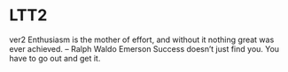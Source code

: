# LTT2
ver2
Enthusiasm is the mother of effort, and without it nothing great was ever achieved. – Ralph Waldo Emerson
Success doesn’t just find you. You have to go out and get it.
